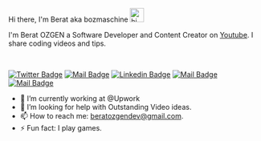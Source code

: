  Hi there, I'm Berat aka bozmaschine <img src="https://user-images.githubusercontent.com/1303154/88677602-1635ba80-d120-11ea-84d8-d263ba5fc3c0.gif" width="28px" alt="hi">

I'm Berat OZGEN a Software Developer and Content Creator on [Youtube](https://www.youtube.com/channel/UCm5l8-8axI8LNMPlovzaEOQ). I share coding videos and tips.

<br>

[![Twitter Badge](https://img.shields.io/badge/-@bozmaschine-1ca0f1?style=flat&labelColor=1ca0f1&logo=twitter&logoColor=white&link=https://twitter.com/bozmaschine)](hgitttps://twitter.com/bozmaschine) [![Mail Badge](https://img.shields.io/badge/-bozmaschine-e74c3c?style=flat&labelColor=e74c3c&logo=youtube&logoColor=white)](https://www.youtube.com/channel/UCm5l8-8axI8LNMPlovzaEOQ) [![Linkedin Badge](https://img.shields.io/badge/-Berat-0e76a8?style=flat&labelColor=0e76a8&logo=linkedin&logoColor=white)](https://www.linkedin.com/in/beratozgenn/) [![Mail Badge](https://img.shields.io/badge/-@bozmaschine-e84393?style=flat&labelColor=e84393&logo=instagram&logoColor=white)](https://instagram.com/bozmaschine) [![Mail Badge](https://img.shields.io/badge/-beratozgendev-c0392b?style=flat&labelColor=c0392b&logo=gmail&logoColor=white)](mailto:beratozgendev@gmail.com)

<!-- TODO: Add last video link -->

- 🔭 I’m currently working at @Upwork
- 🤔 I’m looking for help with Outstanding Video ideas.
- 📫 How to reach me: beratozgendev@gmail.com.
- ⚡ Fun fact: I play games.
